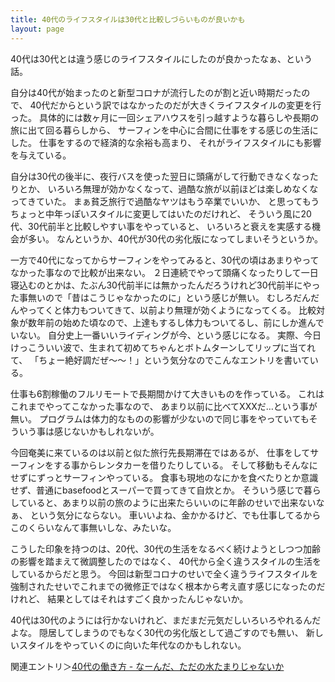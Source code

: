 ```yaml
---
title: 40代のライフスタイルは30代と比較しづらいものが良いかも
layout: page
---
```

40代は30代とは違う感じのライフスタイルにしたのが良かったなぁ、という話。

自分は40代が始まったのと新型コロナが流行したのが割と近い時期だったので、
40代だからという訳ではなかったのだが大きくライフスタイルの変更を行った。
具体的には数ヶ月に一回シェアハウスを引っ越すような暮らしや長期の旅に出て回る暮らしから、
サーフィンを中心に合間に仕事をする感じの生活にした。
仕事をするので経済的な余裕も高まり、
それがライフスタイルにも影響を与えている。

自分は30代の後半に、夜行バスを使った翌日に頭痛がして行動できなくなったりとか、
いろいろ無理が効かなくなって、過酷な旅が以前ほどは楽しめなくなってきていた。
まぁ貧乏旅行で過酷なヤツはもう卒業でいいか、
と思ってもうちょっと中年っぽいスタイルに変更してはいたのだけれど、
そういう風に20代、30代前半と比較しやすい事をやっていると、
いろいろと衰えを実感する機会が多い。
なんというか、40代が30代の劣化版になってしまいそうというか。

一方で40代になってからサーフィンをやってみると、30代の頃はあまりやってなかった事なので比較が出来ない。
２日連続でやって頭痛くなったりして一日寝込むのとかは、たぶん30代前半には無かったんだろうけれど30代前半にやった事無いので「昔はこうじゃなかったのに」という感じが無い。
むしろだんだんやってくと体力もついてきて、以前より無理が効くようになってくる。
比較対象が数年前の始めた頃なので、上達もするし体力もついてるし、前にしか進んでいない。
自分史上一番いいライディングが今、という感じになる。
実際、今日けっこういい波で、生まれて初めてちゃんとボトムターンしてリップに当てれて、
「ちょー絶好調だぜ〜〜！」という気分なのでこんなエントリを書いている。

仕事も6割稼働のフルリモートで長期間かけて大きいものを作っている。
これはこれまでやってこなかった事なので、
あまり以前に比べてXXXだ…という事が無い。
プログラムは体力的なものの影響が少ないので同じ事をやっていてもそういう事は感じないかもしれないが。

今回奄美に来ているのは以前と似た旅行先長期滞在ではあるが、
仕事をしてサーフィンをする事からレンタカーを借りたりしている。
そして移動もそんなにせずにずっとサーフィンやっている。
食事も現地のなにかを食べたりとか意識せず、普通にbasefoodとスーパーで買ってきて自炊とか。
そういう感じで暮らしていると、あまり以前の旅のように出来たらいいのに年齢のせいで出来ないなぁ、
という気分にならない。
車いいよね、金かかるけど、でも仕事してるからこのくらいなんて事無いしな、みたいな。

こうした印象を持つのは、20代、30代の生活をなるべく続けようとしつつ加齢の影響を踏まえて微調整したのではなく、
40代から全く違うスタイルの生活をしているからだと思う。
今回は新型コロナのせいで全く違うライフスタイルを強制されたせいでこれまでの微修正ではなく根本から考え直す感じになったのだけれど、
結果としてはそれはすごく良かったんじゃないか。

40代は30代のようには行かないけれど、まだまだ元気だしいろいろやれるんだよな。
隠居してしまうのでもなく30代の劣化版として過ごすのでも無い、
新しいスタイルをやっていくのに向いた年代なのかもしれない。

関連エントリ＞[40代の働き方 - なーんだ、ただの水たまりじゃないか](https://karino2.github.io/2022/02/12/workstyle_forty.html)